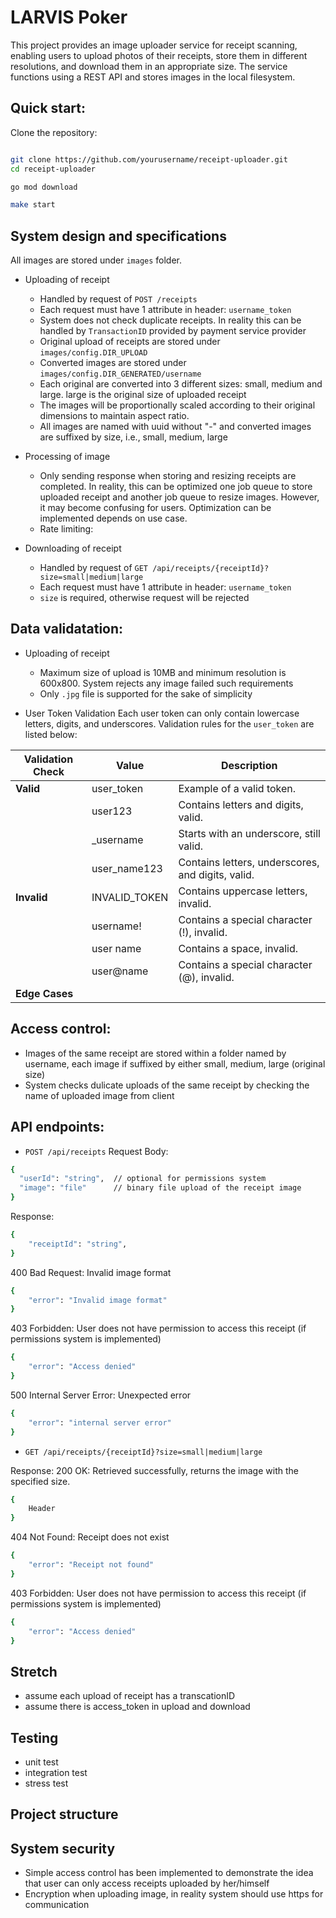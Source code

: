 # LARVIS Poker
This project provides an image uploader service for receipt scanning, enabling users to upload photos of their receipts, store them in different resolutions, and download them in an appropriate size. The service functions using a REST API and stores images in the local filesystem.


## Quick start:
Clone the repository:

```bash

git clone https://github.com/yourusername/receipt-uploader.git
cd receipt-uploader

go mod download

make start
```

## System design and specifications
All images are stored under `images` folder. 

- Uploading of receipt 
  - Handled by request of `POST /receipts`
  - Each request must have 1 attribute in header: `username_token`
  - System does not check duplicate receipts. In reality this can be handled by `TransactionID` provided by payment service provider
  - Original upload of receipts are stored under `images/config.DIR_UPLOAD`
  - Converted images are stored under `images/config.DIR_GENERATED/username`
  - Each original are converted into 3 different sizes: small, medium and large. large is the original size of uploaded receipt
  - The images will be proportionally scaled according to their original dimensions to maintain aspect ratio.
  - All images are named with uuid without "-" and converted images are suffixed by size, i.e., small, medium, large
- Processing of image
  - Only sending response when storing and resizing receipts are completed. In reality, this can be optimized one job queue to store uploaded receipt and another job queue to resize images. However, it may become confusing for users. Optimization can be implemented depends on use case.
  - Rate limiting: 


- Downloading of receipt 
  - Handled by request of `GET /api/receipts/{receiptId}?size=small|medium|large`
  - Each request must have 1 attribute in header: `username_token`
  - `size` is required, otherwise request will be rejected


## Data validatation:
- Uploading of receipt 
  - Maximum size of upload is 10MB and minimum resolution is 600x800. System rejects any image failed such requirements
  - Only `.jpg` file is supported for the sake of simplicity

- User Token Validation
Each user token can only contain lowercase letters, digits, and underscores. Validation rules for the `user_token` are listed below:

| Validation Check           | Value              | Description                                           |
|----------------------------|--------------------|-------------------------------------------------------|
| **Valid**                  | user_token         | Example of a valid token.                             |
|                            | user123            | Contains letters and digits, valid.                   |
|                            | _username          | Starts with an underscore, still valid.               |
|                            | user_name123       | Contains letters, underscores, and digits, valid.     |
| **Invalid**                | INVALID_TOKEN      | Contains uppercase letters, invalid.                  |
|                            | username!          | Contains a special character (!), invalid.            |
|                            | user name          | Contains a space, invalid.                            |
|                            | user@name          | Contains a special character (@), invalid.           |
| **Edge Cases**             |                    |                                                       |


## Access control:
- Images of the same receipt are stored within a folder named by username, each image if suffixed by either small, medium, large (original size)
- System checks dulicate uploads of the same receipt by checking the name of uploaded image from client

## API endpoints:

- `POST /api/receipts`
Request Body:
```bash
{
  "userId": "string",  // optional for permissions system
  "image": "file"      // binary file upload of the receipt image
}
```
Response:
```bash
{
    "receiptId": "string",
}
```

400 Bad Request: Invalid image format
```bash
{
    "error": "Invalid image format"
}

```
403 Forbidden: User does not have permission to access this receipt (if permissions system is implemented)
```bash
{
    "error": "Access denied"
}
```

500 Internal Server Error: Unexpected error
```bash
{
    "error": "internal server error"
}
```

- `GET /api/receipts/{receiptId}?size=small|medium|large`

Response:
200 OK: Retrieved successfully, returns the image with the specified size. 
```bash
{
    Header
}
```

404 Not Found: Receipt does not exist
```bash
{
    "error": "Receipt not found"
}
```

403 Forbidden: User does not have permission to access this receipt (if permissions system is implemented)
```bash
{
    "error": "Access denied"
}
```
## Stretch
- assume each upload of receipt has a transcationID
- assume there is access_token in upload and download

## Testing
- unit test
- integration test
- stress test
## Project structure

## System security
- Simple access control has been implemented to demonstrate the idea that user can only access receipts uploaded by her/himself
- Encryption when uploading image, in reality system should use https for communication
